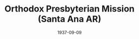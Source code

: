 ---
date: &id001 1937-09-09
end_date: null
location:
  address: 1120 N. Olive Street
  city: Santa Ana
  state: AR
minister:
- end: 1940-04-18
  name: Lynne Wade
  start: 1938-01-01
  type: Pastor
ministers:
- Lynne Wade
name: Orthodox Presbyterian Mission
names:
- end: 1940-04-18
  name: Orthodox Presbyterian Mission
  start: 1937-09-09
origination_date: *id001
raw_data: "AR    Santa Ana\nOrthodox Presbyterian Mission  (September 9, 1937\u2013\
  April 18, 1940)\n1120 N. Olive Street\nPastor: Lynne Wade, 1938\u201340"
received_from: null
states:
- AR
status:
  active: false
  end_date: 1940-04-18
  reason: null
  received_from: null
  withdrawal_to: null
title: Orthodox Presbyterian Mission (Santa Ana AR)
year_established:
- 1937

---
